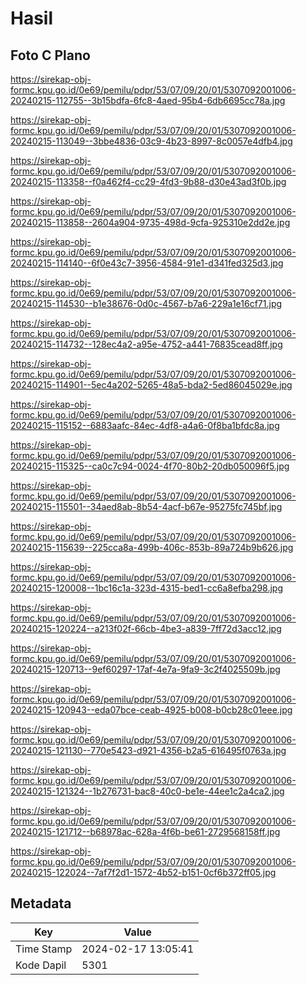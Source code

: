# Hasil

## Foto C Plano

https://sirekap-obj-formc.kpu.go.id/0e69/pemilu/pdpr/53/07/09/20/01/5307092001006-20240215-112755--3b15bdfa-6fc8-4aed-95b4-6db6695cc78a.jpg

https://sirekap-obj-formc.kpu.go.id/0e69/pemilu/pdpr/53/07/09/20/01/5307092001006-20240215-113049--3bbe4836-03c9-4b23-8997-8c0057e4dfb4.jpg

https://sirekap-obj-formc.kpu.go.id/0e69/pemilu/pdpr/53/07/09/20/01/5307092001006-20240215-113358--f0a462f4-cc29-4fd3-9b88-d30e43ad3f0b.jpg

https://sirekap-obj-formc.kpu.go.id/0e69/pemilu/pdpr/53/07/09/20/01/5307092001006-20240215-113858--2604a904-9735-498d-9cfa-925310e2dd2e.jpg

https://sirekap-obj-formc.kpu.go.id/0e69/pemilu/pdpr/53/07/09/20/01/5307092001006-20240215-114140--6f0e43c7-3956-4584-91e1-d341fed325d3.jpg

https://sirekap-obj-formc.kpu.go.id/0e69/pemilu/pdpr/53/07/09/20/01/5307092001006-20240215-114530--b1e38676-0d0c-4567-b7a6-229a1e16cf71.jpg

https://sirekap-obj-formc.kpu.go.id/0e69/pemilu/pdpr/53/07/09/20/01/5307092001006-20240215-114732--128ec4a2-a95e-4752-a441-76835cead8ff.jpg

https://sirekap-obj-formc.kpu.go.id/0e69/pemilu/pdpr/53/07/09/20/01/5307092001006-20240215-114901--5ec4a202-5265-48a5-bda2-5ed86045029e.jpg

https://sirekap-obj-formc.kpu.go.id/0e69/pemilu/pdpr/53/07/09/20/01/5307092001006-20240215-115152--6883aafc-84ec-4df8-a4a6-0f8ba1bfdc8a.jpg

https://sirekap-obj-formc.kpu.go.id/0e69/pemilu/pdpr/53/07/09/20/01/5307092001006-20240215-115325--ca0c7c94-0024-4f70-80b2-20db050096f5.jpg

https://sirekap-obj-formc.kpu.go.id/0e69/pemilu/pdpr/53/07/09/20/01/5307092001006-20240215-115501--34aed8ab-8b54-4acf-b67e-95275fc745bf.jpg

https://sirekap-obj-formc.kpu.go.id/0e69/pemilu/pdpr/53/07/09/20/01/5307092001006-20240215-115639--225cca8a-499b-406c-853b-89a724b9b626.jpg

https://sirekap-obj-formc.kpu.go.id/0e69/pemilu/pdpr/53/07/09/20/01/5307092001006-20240215-120008--1bc16c1a-323d-4315-bed1-cc6a8efba298.jpg

https://sirekap-obj-formc.kpu.go.id/0e69/pemilu/pdpr/53/07/09/20/01/5307092001006-20240215-120224--a213f02f-66cb-4be3-a839-7ff72d3acc12.jpg

https://sirekap-obj-formc.kpu.go.id/0e69/pemilu/pdpr/53/07/09/20/01/5307092001006-20240215-120713--9ef60297-17af-4e7a-9fa9-3c2f4025509b.jpg

https://sirekap-obj-formc.kpu.go.id/0e69/pemilu/pdpr/53/07/09/20/01/5307092001006-20240215-120943--eda07bce-ceab-4925-b008-b0cb28c01eee.jpg

https://sirekap-obj-formc.kpu.go.id/0e69/pemilu/pdpr/53/07/09/20/01/5307092001006-20240215-121130--770e5423-d921-4356-b2a5-616495f0763a.jpg

https://sirekap-obj-formc.kpu.go.id/0e69/pemilu/pdpr/53/07/09/20/01/5307092001006-20240215-121324--1b276731-bac8-40c0-be1e-44ee1c2a4ca2.jpg

https://sirekap-obj-formc.kpu.go.id/0e69/pemilu/pdpr/53/07/09/20/01/5307092001006-20240215-121712--b68978ac-628a-4f6b-be61-2729568158ff.jpg

https://sirekap-obj-formc.kpu.go.id/0e69/pemilu/pdpr/53/07/09/20/01/5307092001006-20240215-122024--7af7f2d1-1572-4b52-b151-0cf6b372ff05.jpg


## Metadata

| Key        | Value               |
| ---------- | ------------------- |
| Time Stamp | 2024-02-17 13:05:41 |
| Kode Dapil | 5301                |



